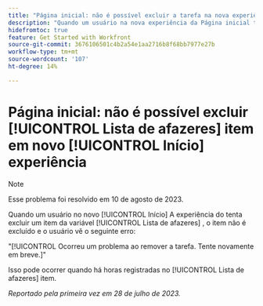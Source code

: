 ```yaml
---
title: "Página inicial: não é possível excluir a tarefa na nova experiência da Página inicial"
description: "Quando um usuário na nova experiência da Página inicial tenta excluir um item do widget Tarefa pendente, o item não é excluído e o usuário vê um erro."
hidefromtoc: true
feature: Get Started with Workfront
source-git-commit: 3676106501c4b2a54e1aa2716b8f68bb7977e27b
workflow-type: tm+mt
source-wordcount: '107'
ht-degree: 14%

---
```



# Página inicial: não é possível excluir [!UICONTROL Lista de afazeres] item em novo [!UICONTROL Início] experiência

>[!NOTE]
>
>Esse problema foi resolvido em 10 de agosto de 2023.

Quando um usuário no novo [!UICONTROL Início] A experiência do tenta excluir um item da variável [!UICONTROL Lista de afazeres] , o item não é excluído e o usuário vê o seguinte erro:

&quot;[!UICONTROL Ocorreu um problema ao remover a tarefa. Tente novamente em breve.]&quot;

Isso pode ocorrer quando há horas registradas no [!UICONTROL Lista de afazeres] item.

_Reportado pela primeira vez em 28 de julho de 2023._

